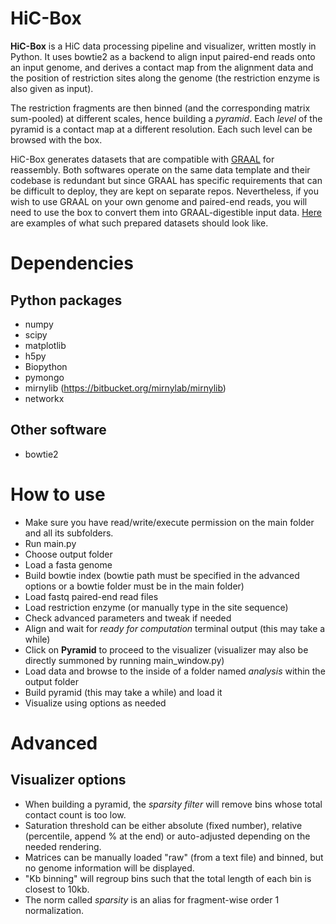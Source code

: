 HiC-Box
=======

**HiC-Box** is a HiC data processing pipeline and visualizer, written mostly in Python. It uses bowtie2 as a backend to align input paired-end reads onto an input genome, and derives a contact map from the alignment data and the position of restriction sites along the genome (the restriction enzyme is also given as input).

The restriction fragments are then binned (and the corresponding matrix sum-pooled) at different scales, hence building a *pyramid*. Each *level* of the pyramid is a contact map at a different resolution. Each such level can be browsed with the box.

HiC-Box generates datasets that are compatible with [GRAAL](http://github.com/koszullab/GRAAL) for reassembly. Both softwares operate on the same data template and their codebase is redundant but since GRAAL has specific requirements that can be difficult to deploy, they are kept on separate repos. Nevertheless, if you wish to use GRAAL on your own genome and paired-end reads, you will need to use the box to convert them into GRAAL-digestible input data. [Here](https://github.com/koszullab/GRAAL#datasets) are examples of what such prepared datasets should look like.

Dependencies
============

Python packages
---------------

* numpy
* scipy
* matplotlib
* h5py
* Biopython
* pymongo
* mirnylib (https://bitbucket.org/mirnylab/mirnylib)
* networkx

Other software
--------------

* bowtie2

How to use
==========

* Make sure you have read/write/execute permission on the main folder and all its subfolders.
* Run main.py
* Choose output folder
* Load a fasta genome
* Build bowtie index (bowtie path must be specified in the advanced options or a bowtie folder must be in the main folder)
* Load fastq paired-end read files
* Load restriction enzyme (or manually type in the site sequence)
* Check advanced parameters and tweak if needed
* Align and wait for *ready for computation* terminal output (this may take a while)
* Click on **Pyramid** to proceed to the visualizer (visualizer may also be directly summoned by running main_window.py)
* Load data and browse to the inside of a folder named *analysis* within the output folder
* Build pyramid (this may take a while) and load it
* Visualize using options as needed

Advanced
========

Visualizer options
------------------

* When building a pyramid, the *sparsity filter* will remove bins whose total contact count is too low. 
* Saturation threshold can be either absolute (fixed number), relative (percentile, append % at the end) or auto-adjusted depending on the needed rendering.
* Matrices can be manually loaded "raw" (from a text file) and binned, but no genome information will be displayed.
* "Kb binning" will regroup bins such that the total length of each bin is closest to 10kb.
* The norm called *sparsity* is an alias for fragment-wise order 1 normalization.
